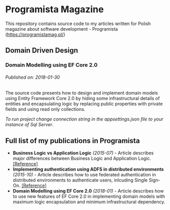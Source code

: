 # Programista Magazine
This repository contains source code to my articles written for Polish magazine about software development - Programista (https://programistamag.pl/)

## Domain Driven Design
### Domain Modelling using EF Core 2.0
###### Published on: 2018-01-30
The source code presents how to design and implement domain models using Entity Framework Core 2.0 by hiding some infrastructural details 
of entities and encapsulating logic by replacing public properties with private fields and using read only collections.

_To run project change connection string in the appsettings.json file to your instance of Sql Server_.
## Full list of my publications in Programista
* **Business Logic vs Application Logic** _(2015-07)_ - Article describes major differences between Business Logic and Application Logic.
[[Reference]](https://programistamag.pl/programista-7-2015-38/)
* **Implementing authentication using ADFS in distributed environments** _(2015-10)_ - Article describes how to use federated authentication in distributed environments to authenticate users, inlcuding Single Sign-On.
[[Reference]](https://programistamag.pl/programista-10-2015-41/)
* **Domain Modelling using EF Core 2.0** _(2018-01)_ - Article describes how to use new features of EF Core 2.0 in implementing domain models with maximum logic encapsulation and minimum infrastructural dependency.
